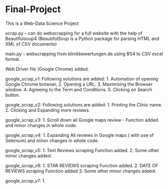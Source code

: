 # Final-Project
This is a Web-Data Science Project  

scrap.py -  can do webscrapping for a full website with the help of Beautifulsoup4 (BeautifulSoup is a Python package for parsing HTML and XML of CSV documents)

main.py -  webscrapping from klinikbewertungen.de using BS4 to CSV excel format.

Web Driver file (Google Chrome) added.

google_scrap_v1: 
      Following solutions are added:
    1. Automation of opening Google Chrome browser, 
    2. Opening a URL.
    3. Maximising the Browser window.
    4. Agreeing to the Term and Conditions.
    5. Clicking on Search button.


google_scrap_v2:
       Following solutions are added:
      1. Printing the Clinic name.
      2. Clicking and Expanding more reviews.
       
google_scrap_v3:
      1. Scroll down all Google maps review - Function added and minor changes in whole code.

google_scrap_v4:
      1. Expanding All reviews in Google maps ( with use of Selenium) and minor changes in whole code.
      
google_scrap_v5:
      1. Text Reviews scraping Function added.
      2. Some other minor changes added.

google_scrap_v6:
      1. STAR REVIEWS scraping Function added.
      2. DATE OF REVIEWS scraping Function added
      3. Some other minor changes added.

google_scrap_v7:
      1. 
